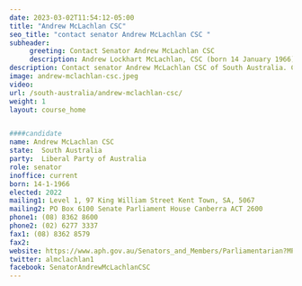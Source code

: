 ```yaml
---
date: 2023-03-02T11:54:12-05:00
title: "Andrew McLachlan CSC"
seo_title: "contact senator Andrew McLachlan CSC "
subheader:
     greeting: Contact Senator Andrew McLachlan CSC
     description: Andrew Lockhart McLachlan, CSC (born 14 January 1966) is an Australian politician who has been a Senator for South Australia since 6 February 2020, representing the Liberal Party of Australia. He was previously a member of the South Australian Legislative Council, having been elected at the 2014 state election, and was subsequently elected President of the South Australian Legislative Council in May 2018. He resigned as president and member of the Legislative Council in February 2020, to take up the vacant seat in the Senate caused by the resignation of Cory Bernardi.
description: Contact senator Andrew McLachlan CSC of South Australia. Contact information for Andrew McLachlan CSC includes email address, phone number, and mailing address.
image: andrew-mclachlan-csc.jpeg
video:
url: /south-australia/andrew-mclachlan-csc/
weight: 1
layout: course_home


####candidate
name: Andrew McLachlan CSC
state:	South Australia
party:	Liberal Party of Australia
role: senator
inoffice: current
born: 14-1-1966
elected: 2022
mailing1: Level 1, 97 King William Street Kent Town, SA, 5067
mailing2: PO Box 6100 Senate Parliament House Canberra ACT 2600
phone1:	(08) 8362 8600
phone2: (02) 6277 3337
fax1: (08) 8362 8579
fax2:
website: https://www.aph.gov.au/Senators_and_Members/Parliamentarian?MPID=287062
twitter: almclachlan1
facebook: SenatorAndrewMcLachlanCSC
---
```

